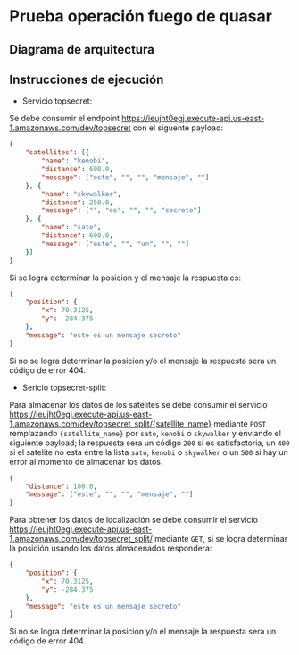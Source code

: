 # Prueba operación fuego de quasar

## Diagrama de arquitectura

## Instrucciones de ejecución

- Servicio topsecret:

Se debe consumir el endpoint https://ieujht0egj.execute-api.us-east-1.amazonaws.com/dev/topsecret con el siguente payload:
```json
{
	"satellites": [{
		"name": "kenobi",
		"distance": 600.0,
		"message": ["este", "", "", "mensaje", ""]
	}, {
		"name": "skywalker",
		"distance": 250.0,
		"message": ["", "es", "", "", "secreto"]
	}, {
		"name": "sato",
		"distance": 600.0,
		"message": ["este", "", "un", "", ""]
	}]
}
```

Si se logra determinar la posicion y el mensaje la respuesta es:

```json
{
	"position": {
		"x": 70.3125,
		"y": -284.375
	},
	"message": "este es un mensaje secreto"
}
```
Si no se logra determinar la posición y/o el mensaje la respuesta sera un código de error 404.

-	Sericio topsecret-split:

Para almacenar los datos de los satelites se debe consumir el servicio https://ieujht0egj.execute-api.us-east-1.amazonaws.com/dev/topsecret_split/{satellite_name} mediante `POST` remplazando `{satellite_name}` por `sato`, `kenobi` o `skywalker` y envíando el siguiente payload; la respuesta sera un código `200` si es satisfactoria, un `400` si el satelite no esta entre la lista `sato`, `kenobi` o `skywalker` o un `500` si hay un error al momento de almacenar los datos.

```json
{
	"distance": 100.0,
	"message": ["este", "", "", "mensaje", ""]
}
```

Para obtener los datos de localización se debe consumir el servicio https://ieujht0egj.execute-api.us-east-1.amazonaws.com/dev/topsecret_split/ mediante `GET`, si se logra determinar la posición usando los datos almacenados respondera:

```json
{
	"position": {
		"x": 70.3125,
		"y": -284.375
	},
	"message": "este es un mensaje secreto"
}
```

Si no se logra determinar la posición y/o el mensaje la respuesta sera un código de error 404.
